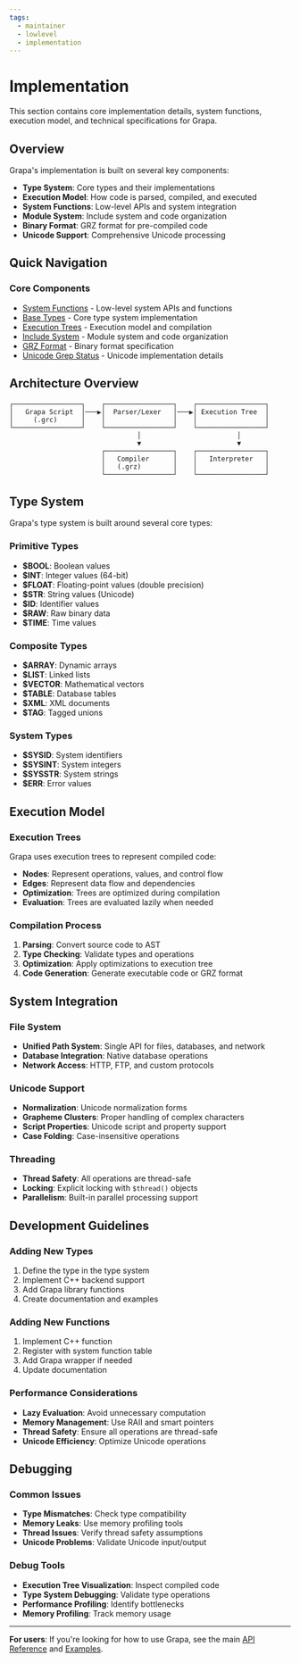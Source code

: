 ```yaml
---
tags:
  - maintainer
  - lowlevel
  - implementation
---
```


# Implementation

This section contains core implementation details, system functions, execution model, and technical specifications for Grapa.

## Overview

Grapa's implementation is built on several key components:
- **Type System**: Core types and their implementations
- **Execution Model**: How code is parsed, compiled, and executed
- **System Functions**: Low-level APIs and system integration
- **Module System**: Include system and code organization
- **Binary Format**: GRZ format for pre-compiled code
- **Unicode Support**: Comprehensive Unicode processing

## Quick Navigation

### Core Components
- [System Functions](SYSTEM_FUNCTIONS.md) - Low-level system APIs and functions
- [Base Types](BASETYPES.md) - Core type system implementation
- [Execution Trees](EXECUTION_TREES.md) - Execution model and compilation
- [Include System](INCLUDE_SYSTEM.md) - Module system and code organization
- [GRZ Format](GRZ_FORMAT.md) - Binary format specification
- [Unicode Grep Status](UNICODE_GREP_STATUS.md) - Unicode implementation details

## Architecture Overview

```
┌─────────────────┐    ┌─────────────────┐    ┌─────────────────┐
│   Grapa Script  │───▶│  Parser/Lexer   │───▶│ Execution Tree  │
│     (.grc)      │    │                 │    │                 │
└─────────────────┘    └─────────────────┘    └─────────────────┘
                                │                        │
                                ▼                        ▼
                       ┌─────────────────┐    ┌─────────────────┐
                       │   Compiler      │    │   Interpreter   │
                       │   (.grz)        │    │                 │
                       └─────────────────┘    └─────────────────┘
```

## Type System

Grapa's type system is built around several core types:

### Primitive Types
- **$BOOL**: Boolean values
- **$INT**: Integer values (64-bit)
- **$FLOAT**: Floating-point values (double precision)
- **$STR**: String values (Unicode)
- **$ID**: Identifier values
- **$RAW**: Raw binary data
- **$TIME**: Time values

### Composite Types
- **$ARRAY**: Dynamic arrays
- **$LIST**: Linked lists
- **$VECTOR**: Mathematical vectors
- **$TABLE**: Database tables
- **$XML**: XML documents
- **$TAG**: Tagged unions

### System Types
- **$SYSID**: System identifiers
- **$SYSINT**: System integers
- **$SYSSTR**: System strings
- **$ERR**: Error values

## Execution Model

### Execution Trees
Grapa uses execution trees to represent compiled code:
- **Nodes**: Represent operations, values, and control flow
- **Edges**: Represent data flow and dependencies
- **Optimization**: Trees are optimized during compilation
- **Evaluation**: Trees are evaluated lazily when needed

### Compilation Process
1. **Parsing**: Convert source code to AST
2. **Type Checking**: Validate types and operations
3. **Optimization**: Apply optimizations to execution tree
4. **Code Generation**: Generate executable code or GRZ format

## System Integration

### File System
- **Unified Path System**: Single API for files, databases, and network
- **Database Integration**: Native database operations
- **Network Access**: HTTP, FTP, and custom protocols

### Unicode Support
- **Normalization**: Unicode normalization forms
- **Grapheme Clusters**: Proper handling of complex characters
- **Script Properties**: Unicode script and property support
- **Case Folding**: Case-insensitive operations

### Threading
- **Thread Safety**: All operations are thread-safe
- **Locking**: Explicit locking with `$thread()` objects
- **Parallelism**: Built-in parallel processing support

## Development Guidelines

### Adding New Types
1. Define the type in the type system
2. Implement C++ backend support
3. Add Grapa library functions
4. Create documentation and examples

### Adding New Functions
1. Implement C++ function
2. Register with system function table
3. Add Grapa wrapper if needed
4. Update documentation

### Performance Considerations
- **Lazy Evaluation**: Avoid unnecessary computation
- **Memory Management**: Use RAII and smart pointers
- **Thread Safety**: Ensure all operations are thread-safe
- **Unicode Efficiency**: Optimize Unicode operations

## Debugging

### Common Issues
- **Type Mismatches**: Check type compatibility
- **Memory Leaks**: Use memory profiling tools
- **Thread Issues**: Verify thread safety assumptions
- **Unicode Problems**: Validate Unicode input/output

### Debug Tools
- **Execution Tree Visualization**: Inspect compiled code
- **Type System Debugging**: Validate type operations
- **Performance Profiling**: Identify bottlenecks
- **Memory Profiling**: Track memory usage

---

**For users**: If you're looking for how to use Grapa, see the main [API Reference](../API_REFERENCE.md) and [Examples](../EXAMPLES.md). 
